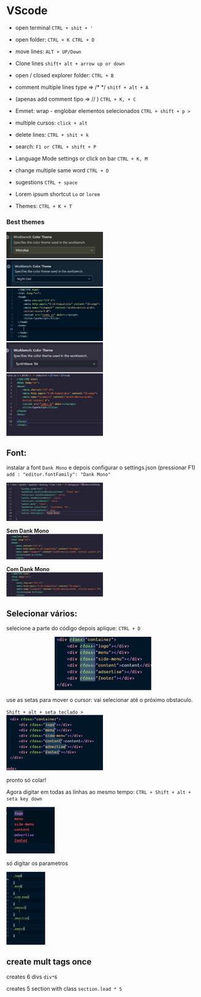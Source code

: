 # VScode

- open terminal
`CTRL + shit + '`

- open folder:
`CTRL + K CTRL + O` 

- move lines:
`ALT + UP/Down` 

- Clone lines
`shift+ alt + arrow up or down`

- open / closed explorer folder:
`CTRL + B`

- comment multiple lines type => /* */
`shitf + alt + A`

- (apenas add comment tipo => // )
`CTRL + K, + C` 

- Emmet: wrap - englobar elementos selecionados `CTRL + shift + p >` 

- multiple cursos: `click + alt` 

- delete lines:
`CTRL + shit + k`

- search:
`F1 or CTRL + shift + P` 

- Language Mode settings or click on bar
`CTRL + K, M`

- change multiple same word 
`CTRL + D`

- sugestions
`CTRL + space`

- Lorem ipsum shortcut
`Lo` or `lorem`

- Themes: 
`CTRL + K + T`

### Best themes

<img src="./img/vscode/vscode005.png" width="50%">
<img src="./img/vscode/vscode006.png" width="50%">
<img src="./img/vscode/vscode007.png" width="50%">
<img src="./img/vscode/vscode008.png" width="50%">
<img src="./img/vscode/vscode009.png" width="50%">

## Font:
instalar a font `Dank Mono` e depois configurar o settings.json (pressionar F1)
`add : "editor.fontFamily": "Dank Mono"`

<img src="./img/vscode/vscode010.png" width="50%">

**Sem Dank Mono**  
<img src="./img/vscode/vscode011.png" width="50%">

**Com Dank Mono**  
<img src="./img/vscode/vscode012.png" width="50%">

## Selecionar vários:

selecione a parte do código depois aplique:
 `CTRL + D`  

<div align="center">
<img  src="./img/vscode/vscode013.png" width="50%">
</div>

use as setas para mover o cursor:
vai selecionar até o próximo obstaculo.

`Shift + alt + seta teclado >`  
<img  src="./img/vscode/vscode014.png" width="50%">

pronto só colar!


Agora digitar em todas as linhas ao mesmo tempo:  `CTRL + Shift + alt + seta key down` 

<img  src="./img/vscode/vscode015.png" width="25%">

só digitar os parametros

<img  src="./img/vscode/vscode016.png" width="20%">


## create mult tags once

creates 6 divs 
`div*6`

creates 5 section with class
`section.lead * 5`


